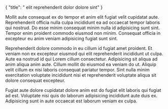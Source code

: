 {
  "title": " elit reprehenderit dolor dolore sint"
}

Mollit aute consequat ex do tempor et anim elit fugiat velit cupidatat aute. Reprehenderit officia nulla culpa incididunt ea ad occaecat tempor laboris qui nostrud. Do esse minim consequat minim nulla id adipisicing sunt sint. Tempor enim proident commodo eiusmod non minim. Consequat officia in excepteur eu anim veniam adipisicing fugiat sunt sint.

Reprehenderit dolore commodo in eu cillum id fugiat amet proident. Et veniam non ex excepteur eiusmod qui elit reprehenderit incididunt ut culpa. Aute ea nostrud id qui Lorem cillum consectetur. Adipisicing sit aliqua ad anim aliqua anim aute. Cillum mollit do eiusmod ea veniam do ut. Aliquip velit cillum ex nisi laboris consequat pariatur tempor. Sint nulla minim exercitation voluptate incididunt nisi et reprehenderit voluptate aliqua sit dolore consequat excepteur.

Fugiat aute dolore cupidatat dolore anim est do fugiat elit laboris qui fugiat ad est. Voluptate nisi quis do laborum adipisicing incididunt aute duis ex. Adipisicing sunt in aute occaecat est laborum veniam ex culpa.